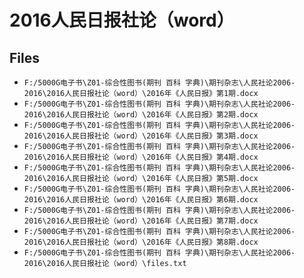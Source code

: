 # 2016人民日报社论（word）

## Files

- `F:/5000G电子书\Z01-综合性图书(期刊 百科 字典)\期刊杂志\人民社论2006-2016\2016人民日报社论（word）\2016年《人民日报》第1期.docx`
- `F:/5000G电子书\Z01-综合性图书(期刊 百科 字典)\期刊杂志\人民社论2006-2016\2016人民日报社论（word）\2016年《人民日报》第2期.docx`
- `F:/5000G电子书\Z01-综合性图书(期刊 百科 字典)\期刊杂志\人民社论2006-2016\2016人民日报社论（word）\2016年《人民日报》第3期.docx`
- `F:/5000G电子书\Z01-综合性图书(期刊 百科 字典)\期刊杂志\人民社论2006-2016\2016人民日报社论（word）\2016年《人民日报》第4期.docx`
- `F:/5000G电子书\Z01-综合性图书(期刊 百科 字典)\期刊杂志\人民社论2006-2016\2016人民日报社论（word）\2016年《人民日报》第5期.docx`
- `F:/5000G电子书\Z01-综合性图书(期刊 百科 字典)\期刊杂志\人民社论2006-2016\2016人民日报社论（word）\2016年《人民日报》第6期.docx`
- `F:/5000G电子书\Z01-综合性图书(期刊 百科 字典)\期刊杂志\人民社论2006-2016\2016人民日报社论（word）\2016年《人民日报》第7期.docx`
- `F:/5000G电子书\Z01-综合性图书(期刊 百科 字典)\期刊杂志\人民社论2006-2016\2016人民日报社论（word）\2016年《人民日报》第8期.docx`
- `F:/5000G电子书\Z01-综合性图书(期刊 百科 字典)\期刊杂志\人民社论2006-2016\2016人民日报社论（word）\files.txt`
